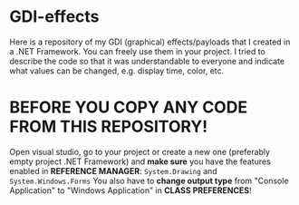 # GDI-effects
Here is a repository of my GDI (graphical) effects/payloads that I created in a .NET Framework. You can freely use them in your project.
I tried to describe the code so that it was understandable to everyone and indicate what values ​​can be changed, e.g. display time, color, etc.

# BEFORE YOU COPY ANY CODE FROM THIS REPOSITORY! 
Open visual studio, go to your project or create a new one (preferably empty project .NET Framework) and **make sure** you have the features enabled in **REFERENCE MANAGER**: `System.Drawing` and `System.Windows.Forms` 
You also have to **change output type** from "Console Application" to "Windows Application" in **CLASS PREFERENCES**!
